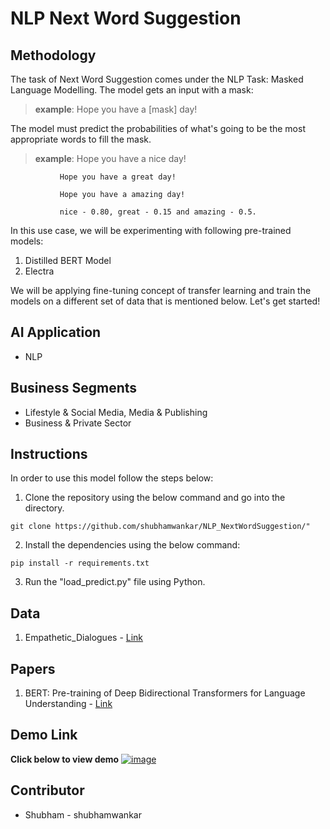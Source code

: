 # NLP Next Word Suggestion

## Methodology
The task of Next Word Suggestion comes under the NLP Task: Masked Language Modelling. The model gets an input with a mask:    

> **example**: Hope you have a \[mask] day!     

The model must predict the probabilities of what's going to be the most appropriate  words to fill the mask.     

> **example**: Hope you have a nice day!     

               Hope you have a great day!     
               
               Hope you have a amazing day!     
               
               nice - 0.80, great - 0.15 and amazing - 0.5.    

In this use case, we will be experimenting with following pre-trained models:    
1. Distilled BERT Model
2. Electra    

We will be applying fine-tuning concept of transfer learning and train the models on a different set of data that is mentioned below.
Let's get started!

## AI Application
- NLP

## Business Segments
- Lifestyle & Social Media, Media & Publishing
- Business & Private Sector

## Instructions
In order to use this model follow the steps below:
1. Clone the repository using the below command and go into the directory.
```
git clone https://github.com/shubhamwankar/NLP_NextWordSuggestion/"
```
2. Install the dependencies using the below command:
```
pip install -r requirements.txt
```

3. Run the "load_predict.py" file using Python.


## Data
1. Empathetic_Dialogues - [Link](https://huggingface.co/datasets/empathetic_dialogues)

## Papers
1. BERT: Pre-training of Deep Bidirectional Transformers for Language Understanding - [Link](https://arxiv.org/abs/1810.04805)

## Demo Link
**Click below to view demo**
[![image](next_word_suggestion_preview.jpg)](https://1drv.ms/v/s!AuQ0zVSghQNegtFDOQq2vwzjZZGJig?e=i4cgee)

## Contributor
- Shubham - shubhamwankar
